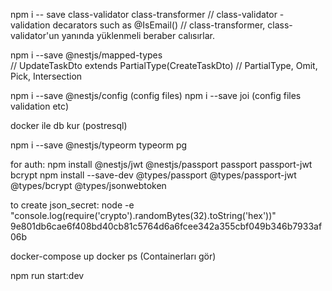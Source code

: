 npm i -- save class-validator class-transformer
    // class-validator - validation decarators such as @IsEmail()
    // class-transformer, class-validator'un yanında yüklenmeli beraber calısırlar.



npm i --save @nestjs/mapped-types  
    // UpdateTaskDto extends PartialType(CreateTaskDto) 
    // PartialType, Omit, Pick, Intersection


npm i --save @nestjs/config (config files)
npm i --save joi (config files validation etc)

docker ile db kur (postresql)

npm i --save @nestjs/typeorm typeorm pg

for auth:
npm install @nestjs/jwt @nestjs/passport passport passport-jwt bcrypt
npm install --save-dev @types/passport @types/passport-jwt @types/bcrypt @types/jsonwebtoken

to create json_secret: node -e "console.log(require('crypto').randomBytes(32).toString('hex'))"
9e801db6cae6f408bd40cb81c5764d6a6fcee342a355cbf049b346b7933af06b


docker-compose up
docker ps (Containerları gör)

npm run start:dev